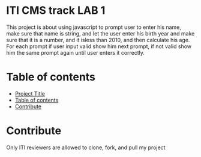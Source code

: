 # ITI CMS track LAB 1
This project is about using javascript to prompt user to enter his name, make sure that name is string, and let the user enter his birth year and make sure that it is a number, and it isless than 2010, and then calculate his age. For each prompt if user input valid show him next prompt, if not valid show him the same prompt again until user enters it correctly.

# Table of contents
- [Project Title](#iti-cms-track-lab-1)
- [Table of contents](#table-of-contents)
- [Contribute](#contribute)
# Contribute
Only ITI reviewers are allowed to clone, fork, and pull my project